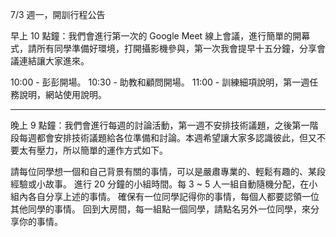 7/3 週一，開訓行程公告

早上 10 點鐘：我們會進行第一次的 Google Meet 線上會議，進行簡單的開幕式，請所有同學準備好環境，打開攝影機參與，第一次我會提早十五分鐘，分享會議連結讓大家進來。

10:00 - 彭彭開場。
10:30 - 助教和顧問開場。
11:00 - 訓練細項說明，第一週任務說明，網站使用說明。

--------------

晚上 9 點鐘：我們會進行每週的討論活動，第一週不安排技術議題，之後第一階段每週都會安排技術議題給各位準備和討論。本週希望讓大家多認識彼此，但又不要太有壓力，所以簡單的運作方式如下。

請每位同學想一個和自己背景有關的事情，可以是嚴肅專業的、輕鬆有趣的、某段經驗或小故事。
進行 20 分鐘的小組時間。每 3 ~ 5 人一組自動隨機分配，在小組內各自分享上述的事情。
確保有一位同學記得你的事情，每個人都要認領一位其他同學的事情。
回到大房間，每一組點一個同學，請點名另外一位同學，來分享你的事情。
